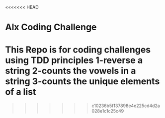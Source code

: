 <<<<<<< HEAD
# Alx Coding Challenge

This Repo is for coding challenges using TDD principles
1-reverse a string
2-counts the vowels in a string
3-counts the unique elements of a list
=======

>>>>>>> c10236b5f137898e4e225cd4d2a028e1c1c25c49
